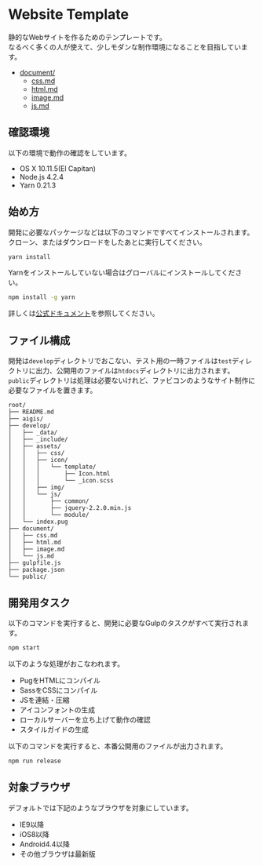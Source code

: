 # Website Template
静的なWebサイトを作るためのテンプレートです。  
なるべく多くの人が使えて、少しモダンな制作環境になることを目指しています。

- [document/](document/)
  - [css.md](document/css.md)
  - [html.md](document/html.md)
  - [image.md](document/image.md)
  - [js.md](document/js.md)


## 確認環境
以下の環境で動作の確認をしています。

- OS X 10.11.5(El Capitan)
- Node.js 4.2.4
- Yarn 0.21.3


## 始め方
開発に必要なパッケージなどは以下のコマンドですべてインストールされます。クローン、またはダウンロードをしたあとに実行してください。

```bash
yarn install
```

Yarnをインストールしていない場合はグローバルにインストールしてください。

```bash
npm install -g yarn
```

詳しくは[公式ドキュメント](https://yarnpkg.com/en/docs/install)を参照してください。

## ファイル構成
開発は`develop`ディレクトリでおこない、テスト用の一時ファイルは`test`ディレクトリに出力、公開用のファイルは`htdocs`ディレクトリに出力されます。  
`public`ディレクトリは処理は必要ないけれど、ファビコンのようなサイト制作に必要なファイルを置きます。

```
root/
├── README.md
├── aigis/
├── develop/
│   ├── _data/
│   ├── _include/
│   ├── assets/
│   │   ├── css/
│   │   ├── icon/
│   │   │   └── template/
│   │   │       ├── Icon.html
│   │   │       └── _icon.scss
│   │   ├── img/
│   │   └── js/
│   │       ├── common/
│   │       ├── jquery-2.2.0.min.js
│   │       └── module/
│   └── index.pug
├── document/
│   ├── css.md
│   ├── html.md
│   ├── image.md
│   └── js.md
├── gulpfile.js
├── package.json
└── public/
```

## 開発用タスク
以下のコマンドを実行すると、開発に必要なGulpのタスクがすべて実行されます。

```bash
npm start
```

以下のような処理がおこなわれます。

- PugをHTMLにコンパイル
- SassをCSSにコンパイル
- JSを連結・圧縮
- アイコンフォントの生成
- ローカルサーバーを立ち上げて動作の確認
- スタイルガイドの生成

以下のコマンドを実行すると、本番公開用のファイルが出力されます。

```bash
npm run release
```

## 対象ブラウザ
デフォルトでは下記のようなブラウザを対象にしています。

- IE9以降
- iOS8以降
- Android4.4以降
- その他ブラウザは最新版
